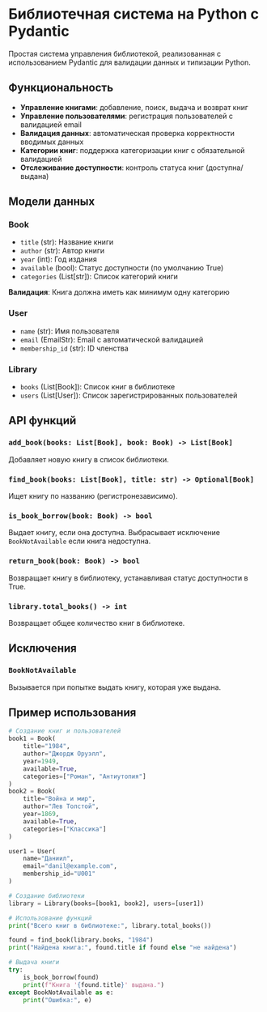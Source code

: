# Библиотечная система на Python с Pydantic

Простая система управления библиотекой, реализованная с использованием Pydantic для валидации данных и типизации Python.

## Функциональность

- **Управление книгами**: добавление, поиск, выдача и возврат книг
- **Управление пользователями**: регистрация пользователей с валидацией email
- **Валидация данных**: автоматическая проверка корректности вводимых данных
- **Категории книг**: поддержка категоризации книг с обязательной валидацией
- **Отслеживание доступности**: контроль статуса книг (доступна/выдана)

## Модели данных

### Book
- `title` (str): Название книги
- `author` (str): Автор книги
- `year` (int): Год издания
- `available` (bool): Статус доступности (по умолчанию True)
- `categories` (List[str]): Список категорий книги

**Валидация**: Книга должна иметь как минимум одну категорию

### User
- `name` (str): Имя пользователя
- `email` (EmailStr): Email с автоматической валидацией
- `membership_id` (str): ID членства

### Library
- `books` (List[Book]): Список книг в библиотеке
- `users` (List[User]): Список зарегистрированных пользователей

## API функций

### `add_book(books: List[Book], book: Book) -> List[Book]`
Добавляет новую книгу в список библиотеки.

### `find_book(books: List[Book], title: str) -> Optional[Book]`
Ищет книгу по названию (регистронезависимо).

### `is_book_borrow(book: Book) -> bool`
Выдает книгу, если она доступна. Выбрасывает исключение `BookNotAvailable` если книга недоступна.

### `return_book(book: Book) -> bool`
Возвращает книгу в библиотеку, устанавливая статус доступности в True.

### `library.total_books() -> int`
Возвращает общее количество книг в библиотеке.

## Исключения

### `BookNotAvailable`
Вызывается при попытке выдать книгу, которая уже выдана.

## Пример использования

```python
# Создание книг и пользователей
book1 = Book(
    title="1984", 
    author="Джордж Оруэлл", 
    year=1949, 
    available=True, 
    categories=["Роман", "Антиутопия"]
)
book2 = Book(
    title="Война и мир", 
    author="Лев Толстой", 
    year=1869, 
    available=True, 
    categories=["Классика"]
)

user1 = User(
    name="Даниил", 
    email="danil@example.com", 
    membership_id="U001"
)

# Создание библиотеки
library = Library(books=[book1, book2], users=[user1])

# Использование функций
print("Всего книг в библиотеке:", library.total_books())

found = find_book(library.books, "1984")
print("Найдена книга:", found.title if found else "не найдена")

# Выдача книги
try:
    is_book_borrow(found)
    print(f"Книга '{found.title}' выдана.")
except BookNotAvailable as e:
    print("Ошибка:", e)

